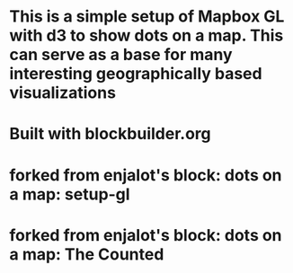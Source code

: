 # This is a simple setup of Mapbox GL with d3 to show dots on a map. This can serve as a base for many interesting geographically based visualizations

# Built with blockbuilder.org

# forked from enjalot's block: dots on a map: setup-gl

# forked from enjalot's block: dots on a map: The Counted
